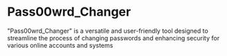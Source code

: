# Pass00wrd_Changer
"Pass00wrd_Changer" is a versatile and user-friendly tool designed to streamline the process of changing passwords and enhancing security for various online accounts and systems
